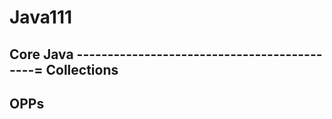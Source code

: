 # Java111

Core Java
--------------------------------------------=
Collections
----------------------------------------------------------
OPPs
-----------------

